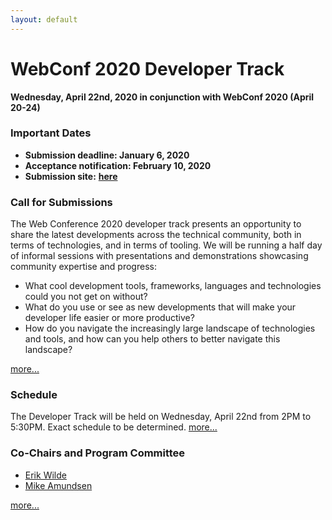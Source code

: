```yaml
---
layout: default
---
```


# WebConf 2020 Developer Track

**Wednesday, April 22nd, 2020 in conjunction with WebConf 2020 (April 20-24)**

### Important Dates

 * **Submission deadline: January 6, 2020**
 * **Acceptance notification: February 10, 2020**
 * **Submission site:** [**here**](https://easychair.org/conferences/?conf=www2020devtrack)

### Call for Submissions

The Web Conference 2020 developer track presents an opportunity to share the latest developments across the technical community, both in terms of technologies, and in terms of tooling. We will be running a half day of informal sessions with presentations and demonstrations showcasing community expertise and progress:

- What cool development tools, frameworks, languages and technologies could you not get on without?
- What do you use or see as new developments that will make your developer life easier or more productive?
- How do you navigate the increasingly large landscape of technologies and tools, and how can you help others to better navigate this landscape?

[more...](call.html)

### Schedule

The Developer Track will be held on Wednesday, April 22nd from 2PM to 5:30PM.  Exact schedule to be determined. [more...](schedule.html)

### Co-Chairs and Program Committee


 * [Erik Wilde](https://www.linkedin.com/in/netdret/)
 * [Mike Amundsen](https://www.linkedin.com/in/mamund/)

[more...](about.html)

